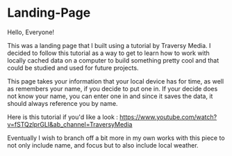 # Landing-Page

Hello, Everyone!

This was a landing page that I built using a tutorial by Traversy Media. I decided to follow this tutorial as a way to get to learn how to work with locally cached data on a computer to build something pretty cool and that could be studied and used for future projects.

This page takes your information that your local device has for time, as well as remembers your name, if you decide to put one in.
If your decide does not know your name, you can enter one in and since it saves the data, it should always reference you by name. 

Here is this tutorial if you'd like a look : https://www.youtube.com/watch?v=fSTQzlprGLI&ab_channel=TraversyMedia

Eventually I wish to branch off a bit more in my own works with this piece to not only include name, and focus but to also include local weather. 
